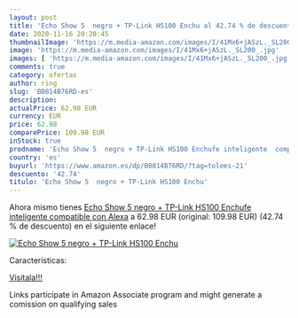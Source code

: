 ```yaml
---
layout: post
title: 'Echo Show 5  negro + TP-Link HS100 Enchu al 42.74 % de descuento'
date: 2020-11-16 20:20:45
thumbnailImage: 'https://m.media-amazon.com/images/I/41Mx6+jASzL._SL200_.jpg'
image: 'https://m.media-amazon.com/images/I/41Mx6+jASzL._SL200_.jpg'
images: [ 'https://m.media-amazon.com/images/I/41Mx6+jASzL._SL200_.jpg' ]
comments: true
category: ofertas
author: ring
slug: 'B0814B76RD-es'
description:
actualPrice: 62.98 EUR
currency: EUR
price: 62.98
comparePrice: 109.98 EUR
inStock: true
prodname: 'Echo Show 5  negro + TP-Link HS100 Enchufe inteligente  compatible con Alexa'
country: 'es'
buyurl: 'https://www.amazon.es/dp/B0814B76RD/?tag=tolees-21'
descuento: '42.74'
titulo: 'Echo Show 5  negro + TP-Link HS100 Enchu'
---
```


Ahora mismo tienes [Echo Show 5  negro + TP-Link HS100 Enchufe inteligente  compatible con Alexa](https://www.amazon.es/dp/B0814B76RD/?tag=tolees-21) a 62.98 EUR (original: 109.98 EUR) (42.74 %  de descuento) en el siguiente enlace!

[![Echo Show 5  negro + TP-Link HS100 Enchu](https://m.media-amazon.com/images/I/41Mx6+jASzL._SL200_.jpg)](https://www.amazon.es/dp/B0814B76RD/?tag=tolees-21)

Características:


[Visítala!!!](https://www.amazon.es/dp/B0814B76RD/?tag=tolees-21)

Links participate in Amazon Associate program and might generate a comission on qualifying sales

